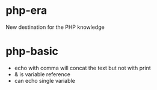 # php-era
New destination for the PHP knowledge
# php-basic
- echo with comma will concat the text but not with print
- & is variable reference 
- <?= $variable ?> can echo single variable